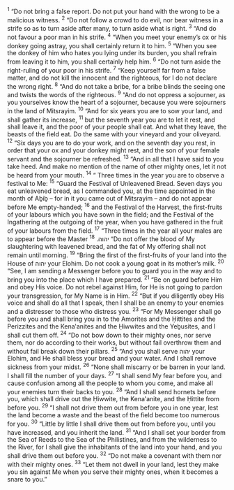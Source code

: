 <sup>1</sup> “Do not bring a false report. Do not put your hand with the wrong to be a malicious witness.
<sup>2</sup> “Do not follow a crowd to do evil, nor bear witness in a strife so as to turn aside after many, to turn aside what is right.
<sup>3</sup> “And do not favour a poor man in his strife.
<sup>4</sup> “When you meet your enemy’s ox or his donkey going astray, you shall certainly return it to him.
<sup>5</sup> “When you see the donkey of him who hates you lying under its burden, you shall refrain from leaving it to him, you shall certainly help him.
<sup>6</sup> “Do not turn aside the right-ruling of your poor in his strife.
<sup>7</sup> “Keep yourself far from a false matter, and do not kill the innocent and the righteous, for I do not declare the wrong right.
<sup>8</sup> “And do not take a bribe, for a bribe blinds the seeing one and twists the words of the righteous.
<sup>9</sup> “And do not oppress a sojourner, as you yourselves know the heart of a sojourner, because you were sojourners in the land of Mitsrayim.
<sup>10</sup> “And for six years you are to sow your land, and shall gather its increase,
<sup>11</sup> but the seventh year you are to let it rest, and shall leave it, and the poor of your people shall eat. And what they leave, the beasts of the field eat. Do the same with your vineyard and your oliveyard.
<sup>12</sup> “Six days you are to do your work, and on the seventh day you rest, in order that your ox and your donkey might rest, and the son of your female servant and the sojourner be refreshed.
<sup>13</sup> “And in all that I have said to you take heed. And make no mention of the name of other mighty ones, let it not be heard from your mouth.
<sup>14</sup> “ Three times in the year you are to observe a festival to Me:
<sup>15</sup> “Guard the Festival of Unleavened Bread. Seven days you eat unleavened bread, as I commanded you, at the time appointed in the month of Aḇiḇ – for in it you came out of Mitsrayim – and do not appear before Me empty-handed;
<sup>16</sup> and the Festival of the Harvest, the first-fruits of your labours which you have sown in the field; and the Festival of the Ingathering at the outgoing of the year, when you have gathered in the fruit of your labours from the field.
<sup>17</sup> “Three times in the year all your males are to appear before the Master יהוה.
<sup>18</sup> “Do not offer the blood of My slaughtering with leavened bread, and the fat of My offering shall not remain until morning.
<sup>19</sup> “Bring the first of the first-fruits of your land into the House of יהוה your Elohim. Do not cook a young goat in its mother’s milk.
<sup>20</sup> “See, I am sending a Messenger before you to guard you in the way and to bring you into the place which I have prepared.
<sup>21</sup> “Be on guard before Him and obey His voice. Do not rebel against Him, for He is not going to pardon your transgression, for My Name is in Him.
<sup>22</sup> “But if you diligently obey His voice and shall do all that I speak, then I shall be an enemy to your enemies and a distresser to those who distress you.
<sup>23</sup> “For My Messenger shall go before you and shall bring you in to the Amorites and the Ḥittites and the Perizzites and the Kena‛anites and the Ḥiwwites and the Yeḇusites, and I shall cut them off.
<sup>24</sup> “Do not bow down to their mighty ones, nor serve them, nor do according to their works, but without fail overthrow them and without fail break down their pillars.
<sup>25</sup> “And you shall serve יהוה your Elohim, and He shall bless your bread and your water. And I shall remove sickness from your midst.
<sup>26</sup> “None shall miscarry or be barren in your land. I shall fill the number of your days.
<sup>27</sup> “I shall send My fear before you, and cause confusion among all the people to whom you come, and make all your enemies turn their backs to you.
<sup>28</sup> “And I shall send hornets before you, which shall drive out the Ḥiwwite, the Kena‛anite, and the Ḥittite from before you.
<sup>29</sup> “I shall not drive them out from before you in one year, lest the land become a waste and the beast of the field become too numerous for you.
<sup>30</sup> “Little by little I shall drive them out from before you, until you have increased, and you inherit the land.
<sup>31</sup> “And I shall set your border from the Sea of Reeds to the Sea of the Philistines, and from the wilderness to the River, for I shall give the inhabitants of the land into your hand, and you shall drive them out before you.
<sup>32</sup> “Do not make a covenant with them nor with their mighty ones.
<sup>33</sup> “Let them not dwell in your land, lest they make you sin against Me when you serve their mighty ones, when it becomes a snare to you.”
